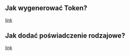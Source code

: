 ## Jak wygenerować Token?
[link](https://drive.google.com/file/d/1uohcSyLtmw1hcHT37HdGfdvou2Pb7b5C/view?usp=sharing)

## Jak dodać poświadczenie rodzajowe?
[link](https://drive.google.com/file/d/1DefTr3ZJoZOmaZyv5S3kxv4gZlSN9xI4/view?usp=sharing)
